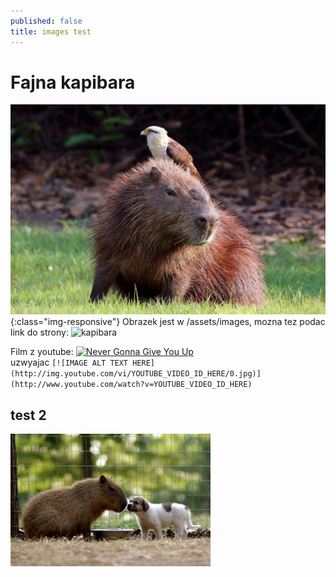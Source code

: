 ```yaml
---
published: false
title: images test
---
```


# Fajna kapibara
![kapibara](/assets/images/test.jpg){:class="img-responsive"}
Obrazek jest w /assets/images, mozna tez podac link do strony:
![kapibara](https://upload.wikimedia.org/wikipedia/commons/thumb/a/a6/White-throated_kingbird_%28Tyrannus_albogularis%29_on_Capybara.JPG/2560px-White-throated_kingbird_%28Tyrannus_albogularis%29_on_Capybara.JPG)  

Film z youtube:
[![Never Gonna Give You Up](http://img.youtube.com/vi/dQw4w9WgXcQ/0.jpg)](https://www.youtube.com/watch?v=dQw4w9WgXcQ)  
uzwyajac ```[![IMAGE ALT TEXT HERE](http://img.youtube.com/vi/YOUTUBE_VIDEO_ID_HERE/0.jpg)](http://www.youtube.com/watch?v=YOUTUBE_VIDEO_ID_HERE)```

## test 2
![gf-7gyL-B39F-MVqj_kapibara-przygarnela-sierotki-320x400-nocrop.jpg](/assets/images/gf-7gyL-B39F-MVqj_kapibara-przygarnela-sierotki-320x400-nocrop.jpg)
